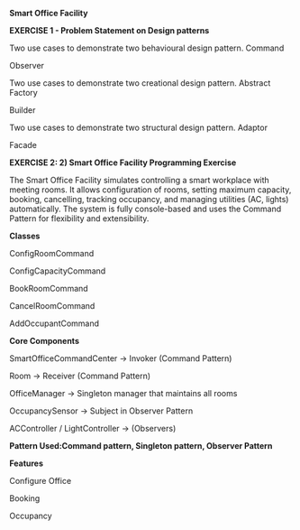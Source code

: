 **Smart Office Facility** 

**EXERCISE 1 - Problem Statement on Design patterns**

Two use cases to demonstrate two behavioural design pattern.
Command

Observer

Two use cases to demonstrate two creational design pattern.
Abstract Factory

Builder

Two use cases to demonstrate two structural design pattern.
Adaptor

Facade

**EXERCISE 2: 2) Smart Office Facility Programming Exercise**

The Smart Office Facility simulates controlling a smart workplace with meeting rooms.
It allows configuration of rooms, setting maximum capacity, booking, cancelling, tracking occupancy, and managing utilities (AC, lights) automatically.
The system is fully console-based and uses the Command Pattern for flexibility and extensibility.

**Classes**

ConfigRoomCommand 

ConfigCapacityCommand 

BookRoomCommand 

CancelRoomCommand 

AddOccupantCommand 

**Core Components**

SmartOfficeCommandCenter → Invoker (Command Pattern)

Room → Receiver (Command Pattern)

OfficeManager → Singleton manager that maintains all rooms

OccupancySensor → Subject in Observer Pattern

ACController / LightController → (Observers)

**Pattern Used:Command pattern, Singleton pattern, Observer Pattern**

**Features**

Configure Office

Booking

Occupancy


